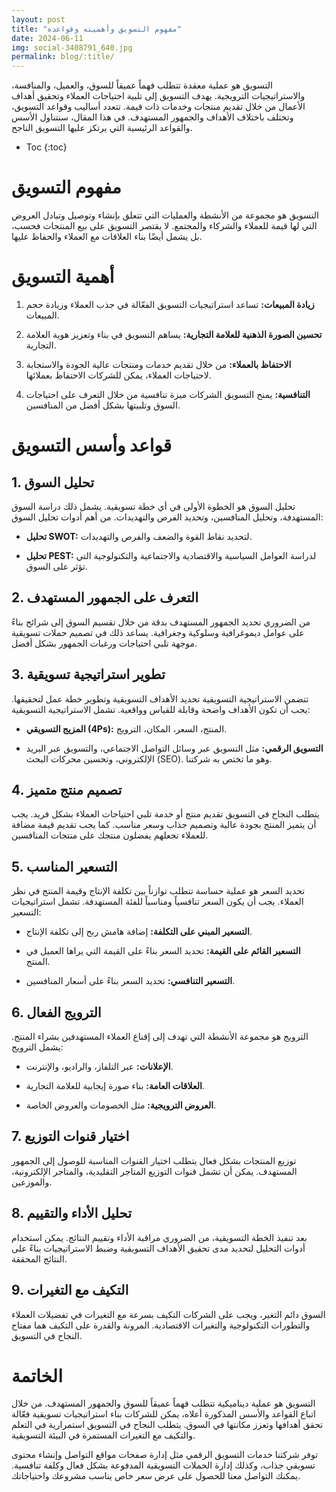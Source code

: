 ```yaml
---
layout: post
title: "مفهوم التسويق وأهميته وقواعده"
date: 2024-06-11
img: social-3408791_640.jpg
permalink: blog/:title/
---
```


التسويق هو عملية معقدة تتطلب فهماً عميقاً للسوق، والعميل، والمنافسة، والاستراتيجيات الترويجية. يهدف التسويق إلى تلبية احتياجات العملاء وتحقيق أهداف الأعمال من خلال تقديم منتجات وخدمات ذات قيمة. تتعدد أساليب وقواعد التسويق، وتختلف باختلاف الأهداف والجمهور المستهدف. في هذا المقال، سنتناول الأسس والقواعد الرئيسية التي يرتكز عليها التسويق الناجح.

* Toc
{:toc}

# مفهوم التسويق

التسويق هو مجموعة من الأنشطة والعمليات التي تتعلق بإنشاء وتوصيل وتبادل العروض التي لها قيمة للعملاء والشركاء والمجتمع. لا يقتصر التسويق على بيع المنتجات فحسب، بل يشمل أيضًا بناء العلاقات مع العملاء والحفاظ عليها.

# أهمية التسويق

1. **زيادة المبيعات:** تساعد استراتيجيات التسويق الفعّالة في جذب العملاء وزيادة حجم المبيعات.

2. **تحسين الصورة الذهنية للعلامة التجارية:** يساهم التسويق في بناء وتعزيز هوية العلامة التجارية.

3. **الاحتفاظ بالعملاء:** من خلال تقديم خدمات ومنتجات عالية الجودة والاستجابة لاحتياجات العملاء، يمكن للشركات الاحتفاظ بعملائها.

4. **التنافسية:** يمنح التسويق الشركات ميزة تنافسية من خلال التعرف على احتياجات السوق وتلبيتها بشكل أفضل من المنافسين.

# قواعد وأسس التسويق

## 1. **تحليل السوق**

تحليل السوق هو الخطوة الأولى في أي خطة تسويقية. يشمل ذلك دراسة السوق المستهدفة، وتحليل المنافسين، وتحديد الفرص والتهديدات. من أهم أدوات تحليل السوق:

- **تحليل SWOT:** لتحديد نقاط القوة والضعف والفرص والتهديدات.

- **تحليل PEST:** لدراسة العوامل السياسية والاقتصادية والاجتماعية والتكنولوجية التي تؤثر على السوق.

## 2. **التعرف على الجمهور المستهدف**

من الضروري تحديد الجمهور المستهدف بدقة من خلال تقسيم السوق إلى شرائح بناءً على عوامل ديموغرافية وسلوكية وجغرافية. يساعد ذلك في تصميم حملات تسويقية موجهة تلبي احتياجات ورغبات الجمهور بشكل أفضل.

## 3. **تطوير استراتيجية تسويقية**

تتضمن الاستراتيجية التسويقية تحديد الأهداف التسويقية وتطوير خطة عمل لتحقيقها. يجب أن تكون الأهداف واضحة وقابلة للقياس وواقعية. تشمل الاستراتيجية التسويقية:

- **المزيج التسويقي (4Ps):** المنتج، السعر، المكان، الترويج.

- **التسويق الرقمي:** مثل التسويق عبر وسائل التواصل الاجتماعي، والتسويق عبر البريد الإلكتروني، وتحسين محركات البحث (SEO). وهو ما تختص به شركتنا.

## 4. **تصميم منتج متميز**

يتطلب النجاح في التسويق تقديم منتج أو خدمة تلبي احتياجات العملاء بشكل فريد. يجب أن يتميز المنتج بجودة عالية وتصميم جذاب وسعر مناسب. كما يجب تقديم قيمة مضافة للعملاء تجعلهم يفضلون منتجك على منتجات المنافسين.

## 5. **التسعير المناسب**

تحديد السعر هو عملية حساسة تتطلب توازناً بين تكلفة الإنتاج وقيمة المنتج في نظر العملاء. يجب أن يكون السعر تنافسياً ومناسباً للفئة المستهدفة. تشمل استراتيجيات التسعير:

- **التسعير المبني على التكلفة:** إضافة هامش ربح إلى تكلفة الإنتاج.

- **التسعير القائم على القيمة:** تحديد السعر بناءً على القيمة التي يراها العميل في المنتج.

- **التسعير التنافسي:** تحديد السعر بناءً على أسعار المنافسين.

## 6. **الترويج الفعال**

الترويج هو مجموعة الأنشطة التي تهدف إلى إقناع العملاء المستهدفين بشراء المنتج. يشمل الترويج:

- **الإعلانات:** عبر التلفاز، والراديو، والإنترنت.

- **العلاقات العامة:** بناء صورة إيجابية للعلامة التجارية.

- **العروض الترويجية:** مثل الخصومات والعروض الخاصة.

## 7. **اختيار قنوات التوزيع**

توزيع المنتجات بشكل فعال يتطلب اختيار القنوات المناسبة للوصول إلى الجمهور المستهدف. يمكن أن تشمل قنوات التوزيع المتاجر التقليدية، والمتاجر الإلكترونية، والموزعين.

## 8. **تحليل الأداء والتقييم**

بعد تنفيذ الخطة التسويقية، من الضروري مراقبة الأداء وتقييم النتائج. يمكن استخدام أدوات التحليل لتحديد مدى تحقيق الأهداف التسويقية وضبط الاستراتيجيات بناءً على النتائج المحققة.

## 9. **التكيف مع التغيرات**

السوق دائم التغير، ويجب على الشركات التكيف بسرعة مع التغيرات في تفضيلات العملاء والتطورات التكنولوجية والتغيرات الاقتصادية. المرونة والقدرة على التكيف هما مفتاح النجاح في التسويق.

# الخاتمة

التسويق هو عملية ديناميكية تتطلب فهماً عميقاً للسوق والجمهور المستهدف. من خلال اتباع القواعد والأسس المذكورة أعلاه، يمكن للشركات بناء استراتيجيات تسويقية فعّالة تحقق أهدافها وتعزز مكانتها في السوق. يتطلب النجاح في التسويق استمرارية في التعلم والتكيف مع التغيرات المستمرة في البيئة التسويقية.

توفر شركتنا خدمات التسويق الرقمي مثل إدارة صفحات مواقع التواصل وإنشاء محتوى تسويقي جذاب، وكذلك إدارة الحملات التسويقية المدفوعة بشكل فعال وكلفة تنافسية. يمكنك التواصل معنا للحصول على عرض سعر خاص يناسب مشروعك واحتياجاتك.

